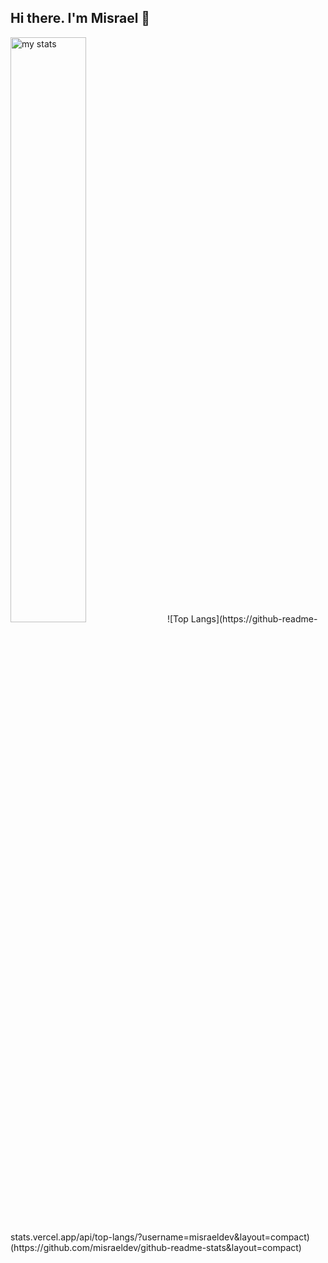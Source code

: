 ## Hi there. I'm Misrael 👋

  <img alt="my stats" width="49%" src="https://github-readme-stats.vercel.app/api?username=misraeldev"/>
![Top Langs](https://github-readme-stats.vercel.app/api/top-langs/?username=misraeldev&layout=compact)(https://github.com/misraeldev/github-readme-stats&layout=compact)
